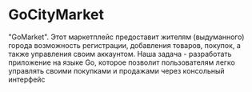 # GoCityMarket
"GoMarket". Этот маркетплейс предоставит жителям (выдуманного) города возможность регистрации, добавления товаров, покупок, а также управления своим аккаунтом. Наша задача - разработать приложение на языке Go, которое позволит пользователям легко управлять своими покупками и продажами через консольный интерфейс
